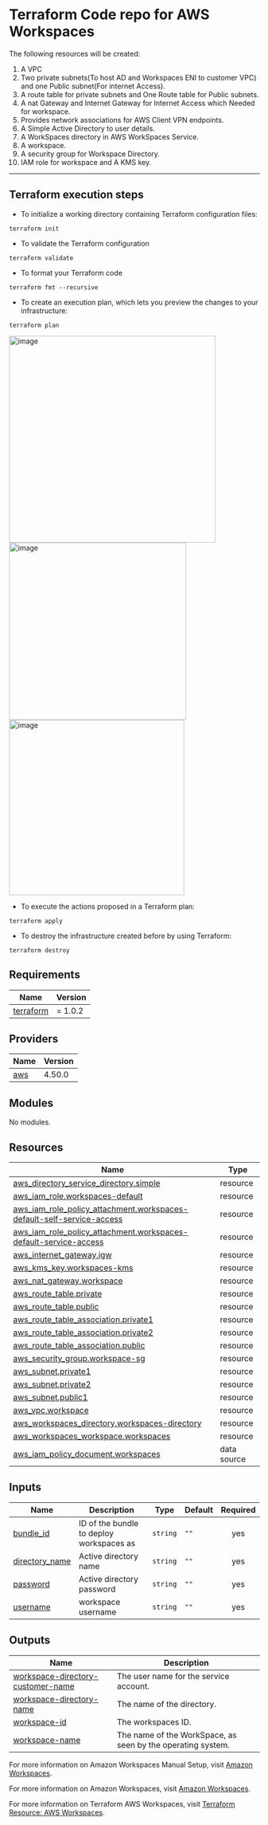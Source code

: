 ﻿# Terraform Code repo for AWS Workspaces

The following resources will be created:

1. A VPC 
2. Two private subnets(To host AD and Workspaces ENI to customer VPC) and one Public subnet(For internet Access).
3. A route table for private subnets and One Route table for Public subnets.
4. A nat Gateway and Internet Gateway for Internet Access which Needed for workspace.
5. Provides network associations for AWS Client VPN endpoints.
6. A Simple Active Directory to user details.
7. A WorkSpaces directory in AWS WorkSpaces Service.
8. A workspace.
9. A security group for Workspace Directory.
10. IAM role for workspace and A KMS key.

___
## Terraform execution steps

* To initialize a working directory containing Terraform configuration files:

<pre><code>terraform init</pre></code>

* To validate the Terraform configuration

<pre><code>terraform validate</pre></code>

* To format your Terraform code 

<pre><code>terraform fmt --recursive</pre></code>

* To create an execution plan, which lets you preview the changes to your infrastructure:

<pre><code>terraform plan</pre></code>

<img width="415" alt="image" src="https://user-images.githubusercontent.com/65828245/212662585-7080aaff-0731-41f2-881a-85549eab6d8e.png">
<img width="356" alt="image" src="https://user-images.githubusercontent.com/65828245/212662914-36f02d96-470d-4640-9cbe-4a14d52f6fba.png">
<img width="352" alt="image" src="https://user-images.githubusercontent.com/65828245/212663032-f5d70296-c9a6-40af-995b-45fdaafe69ad.png">

* To execute the actions proposed in a Terraform plan:

<pre><code>terraform apply</pre></code>



* To destroy the infrastructure created before by using Terraform:

<pre><code>terraform destroy</pre></code>

## Requirements

| Name | Version |
|------|---------|
| <a name="requirement_terraform"></a> [terraform](#requirement\_terraform) | = 1.0.2 |

## Providers

| Name | Version |
|------|---------|
| <a name="provider_aws"></a> [aws](#provider\_aws) | 4.50.0 |

## Modules

No modules.

## Resources

| Name | Type |
|------|------|
| [aws_directory_service_directory.simple](https://registry.terraform.io/providers/hashicorp/aws/latest/docs/resources/directory_service_directory) | resource |
| [aws_iam_role.workspaces-default](https://registry.terraform.io/providers/hashicorp/aws/latest/docs/resources/iam_role) | resource |
| [aws_iam_role_policy_attachment.workspaces-default-self-service-access](https://registry.terraform.io/providers/hashicorp/aws/latest/docs/resources/iam_role_policy_attachment) | resource |
| [aws_iam_role_policy_attachment.workspaces-default-service-access](https://registry.terraform.io/providers/hashicorp/aws/latest/docs/resources/iam_role_policy_attachment) | resource |
| [aws_internet_gateway.igw](https://registry.terraform.io/providers/hashicorp/aws/latest/docs/resources/internet_gateway) | resource |
| [aws_kms_key.workspaces-kms](https://registry.terraform.io/providers/hashicorp/aws/latest/docs/resources/kms_key) | resource |
| [aws_nat_gateway.workspace](https://registry.terraform.io/providers/hashicorp/aws/latest/docs/resources/nat_gateway) | resource |
| [aws_route_table.private](https://registry.terraform.io/providers/hashicorp/aws/latest/docs/resources/route_table) | resource |
| [aws_route_table.public](https://registry.terraform.io/providers/hashicorp/aws/latest/docs/resources/route_table) | resource |
| [aws_route_table_association.private1](https://registry.terraform.io/providers/hashicorp/aws/latest/docs/resources/route_table_association) | resource |
| [aws_route_table_association.private2](https://registry.terraform.io/providers/hashicorp/aws/latest/docs/resources/route_table_association) | resource |
| [aws_route_table_association.public](https://registry.terraform.io/providers/hashicorp/aws/latest/docs/resources/route_table_association) | resource |
| [aws_security_group.workspace-sg](https://registry.terraform.io/providers/hashicorp/aws/latest/docs/resources/security_group) | resource |
| [aws_subnet.private1](https://registry.terraform.io/providers/hashicorp/aws/latest/docs/resources/subnet) | resource |
| [aws_subnet.private2](https://registry.terraform.io/providers/hashicorp/aws/latest/docs/resources/subnet) | resource |
| [aws_subnet.public1](https://registry.terraform.io/providers/hashicorp/aws/latest/docs/resources/subnet) | resource |
| [aws_vpc.workspace](https://registry.terraform.io/providers/hashicorp/aws/latest/docs/resources/vpc) | resource |
| [aws_workspaces_directory.workspaces-directory](https://registry.terraform.io/providers/hashicorp/aws/latest/docs/resources/workspaces_directory) | resource |
| [aws_workspaces_workspace.workspaces](https://registry.terraform.io/providers/hashicorp/aws/latest/docs/resources/workspaces_workspace) | resource |
| [aws_iam_policy_document.workspaces](https://registry.terraform.io/providers/hashicorp/aws/latest/docs/data-sources/iam_policy_document) | data source |

## Inputs

| Name | Description | Type | Default | Required |
|------|-------------|------|---------|:--------:|
| <a name="input_bundle_id"></a> [bundle\_id](#input\_bundle\_id) | ID of the bundle to deploy workspaces as | `string` | `""` | yes |
| <a name="input_directory_name"></a> [directory\_name](#input\_directory\_name) | Active directory name | `string` | `""` | yes |
| <a name="input_password"></a> [password](#input\_password) | Active directory password | `string` | `""` | yes |
| <a name="input_username"></a> [username](#input\_username) | workspace username | `string` | `""` | yes |

## Outputs

| Name | Description |
|------|-------------|
| <a name="output_workspace-directory-customer-name"></a> [workspace-directory-customer-name](#output\_workspace-directory-customer-name) | The user name for the service account. |
| <a name="output_workspace-directory-name"></a> [workspace-directory-name](#output\_workspace-directory-name) | The name of the directory. |
| <a name="output_workspace-id"></a> [workspace-id](#output\_workspace-id) | The workspaces ID. |
| <a name="output_workspace-name"></a> [workspace-name](#output\_workspace-name) | The name of the WorkSpace, as seen by the operating system. |

For more information on Amazon Workspaces Manual Setup, visit [Amazon Workspaces](https://docs.aws.amazon.com/workspaces/latest/adminguide/amazon-workspaces.html).

For more information on Amazon Workspaces, visit [Amazon Workspaces](https://docs.aws.amazon.com/workspaces/latest/adminguide/amazon-workspaces.html).

For more information on Terraform AWS Workspaces, visit [Terraform Resource: AWS Workspaces](https://registry.terraform.io/providers/hashicorp/aws/latest/docs/resources/workspaces_workspace).
